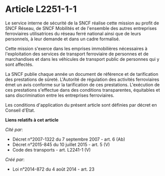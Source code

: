 # Article L2251-1-1

Le service interne de sécurité de la SNCF réalise cette mission au profit de SNCF Réseau, de SNCF Mobilités et de l'ensemble
des autres entreprises ferroviaires utilisatrices du réseau ferré national ainsi que de leurs personnels, à leur demande et
dans un cadre formalisé.

Cette mission s'exerce dans les emprises immobilières nécessaires à l'exploitation des services de transport ferroviaire de
personnes et de marchandises et dans les véhicules de transport public de personnes qui y sont affectés.

La SNCF publie chaque année un document de référence et de tarification des prestations de sûreté. L'Autorité de régulation
des activités ferroviaires émet un avis conforme sur la tarification de ces prestations. L'exécution de ces prestations
s'effectue dans des conditions transparentes, équitables et sans discrimination entre les entreprises ferroviaires.

Les conditions d'application du présent article sont définies par décret en Conseil d'Etat.

**Liens relatifs à cet article**

_Cité par_:

  - Décret n°2007-1322 du 7 septembre 2007 - art. 6 (Ab)
  - Décret n°2015-845 du 10 juillet 2015 - art. 5 (V)
  - Code des transports - art. L2241-1 (V)

_Créé par_:

  - Loi n°2014-872 du 4 août 2014 - art. 23
